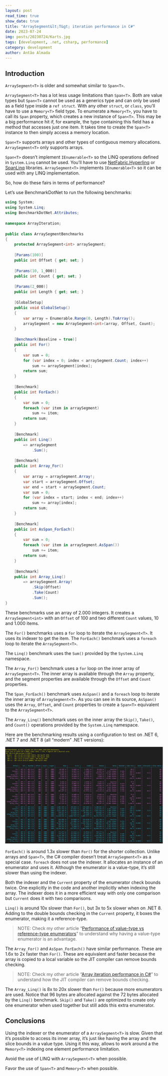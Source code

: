 ```yaml
---
layout: post
read_time: true
show_date: true
title: "ArraySegment&lt;T&gt; iteration performance in C#"
date: 2023-07-24
img: posts/20230724/Karts.jpg
tags: [development, .net, csharp, performance]
category: development
author: Antão Almada
---
```


## Introduction

`ArraySegment<T>` is older and somewhat similar to `Span<T>`.

`ArraySegment<T>` has a lot less usage limitations than `Span<T>`. Both are value types but `Span<T>` cannot be used as a generics type and can only be used as a field type inside a `ref struct`. With any other `struct`, or `class`, you’ll have to use a `Memory<T>` field type. To enumerate a `Memory<T>`, you have to call its `Span` property, which creates a new instance of `Span<T>`. This may be a big performance hit if, for example, the type containing this field has a method that accesses just one item. It takes time to create the `Span<T>` instance to then simply access a memory location.

`Span<T>` supports arrays and other types of contiguous memory allocations. `ArraySegment<T>` only supports arrays.

`Span<T>` doesn’t implement `IEnumerable<T>` so the LINQ operations defined in `System.Linq` cannot be used. You’ll have to use [NetFabric.Hyperlinq](https://github.com/NetFabric/NetFabric.Hyperlinq) or [SpanLinq](https://github.com/YairHalberstadt/SpanLinq) libraries. `ArraySegment<T>` implements `IEnumerable<T>` so it can be used with any LINQ implementation.

So, how do these fairs in terms of performance?

Let’s use BenchmarkDotNet to run the following benchmarks:

```csharp
using System;
using System.Linq;
using BenchmarkDotNet.Attributes;

namespace ArrayIteration;

public class ArraySegmentBenchmarks
{
    protected ArraySegment<int> arraySegment;
    
    [Params(100)]
    public int Offset { get; set; }

    [Params(10, 1_000)]
    public int Count { get; set; }

    [Params(2_000)]
    public int Length { get; set; }

    [GlobalSetup]
    public void GlobalSetup()
    {
        var array = Enumerable.Range(0, Length).ToArray();
        arraySegment = new ArraySegment<int>(array, Offset, Count);
    }

    [Benchmark(Baseline = true)]
    public int For()
    {
        var sum = 0;
        for (var index = 0; index < arraySegment.Count; index++)
            sum += arraySegment[index];
        return sum;
    }
    
    [Benchmark]
    public int ForEach()
    {
        var sum = 0;
        foreach (var item in arraySegment)
            sum += item;
        return sum;
    }

    [Benchmark]
    public int Linq()
        => arraySegment
            .Sum();
    
    [Benchmark]
    public int Array_For()
    {
        var array = arraySegment.Array!;
        var start = arraySegment.Offset;
        var end = start + arraySegment.Count;
        var sum = 0;
        for (var index = start; index < end; index++)
            sum += array[index];
        return sum;
    }

    [Benchmark]
    public int AsSpan_ForEach()
    {
        var sum = 0;
        foreach (var item in arraySegment.AsSpan())
            sum += item;
        return sum;
    }

    [Benchmark]
    public int Array_Linq()
        => arraySegment.Array!
            .Skip(Offset)
            .Take(Count)
            .Sum();
}
```

These benchmarks use an array of 2.000 integers. It creates a `ArraySegment<int>` with an `Offset` of 100 and two different `Count` values, 10 and 1.000 items.

The `For()` benchmarks uses a `for` loop to iterate the `ArraySegment<T>`. It uses its indexer to get the item.
The `ForEach()` benchmark uses a `foreach` loop to iterate the `ArraySegment<T>`.

The `Linq()` benchmark uses the `Sum()` provided by the `System.Linq` namespace.

The `Array_For()` benchmark uses a `for` loop on the inner array of `ArraySegment<T>`. The inner array is available through the `Array` property, and the segment properties are available through the `Offset` and `Count` properties.

The `Span_ForEach()` benchmark uses `AsSpan()` and a `foreach` loop to iterate the inner array of `ArraySegment<T>`. As you can see in its source, `AsSpan()` uses the `Array`, `Offset`, and `Count` properties to create a `Span<T>` equivalent to the `ArraySegment<T>`.

The `Array_Linq()` benchmark uses on the inner array the `Skip()`, `Take()`, and `Count()` operations provided by the `System.Linq` namespace.

Here are the benchmarking results using a configuration to test on .NET 6, .NET 7 and .NET 8 (all “modern” .NET versions):

![benchmarks](./assets/img/posts/20230724/Benchmarks.png)

`ForEach()` is around 1.3x slower than `For()` for the shorter collection. Unlike arrays and `Span<T>`, the C# compiler doesn’t treat `ArraySegment<T>` as a special case. `foreach` does not use the indexer. It allocates an instance of an enumerator and uses it. Although the enumerator is a value-type, it’s still slower than using the indexer.

Both the indexer and the `Current` property of the enumerator check bounds twice. One explicitly in the code and another implicitly when indexing the array. The indexer does it in a more efficient way with only one comparison but `Current` does it with two comparisons.

`Linq()` is around 10x slower than `For()`, but 3x to 5x slower when on .NET 8. Adding to the double bounds checking in the `Current` property, it boxes the enumerator, making it a reference-type.

> NOTE: Check my other article “[Performance of value-type vs reference-type enumerators](https://aalmada.github.io/Value-type-vs-reference-type-enumerables.html)” to understand why having a value-type enumerator is an advantage.

The `Array_For()` and `AsSpan_ForEach()` have similar performance. These are 1.6x to 2x faster than `For()`. These are equivalent and faster because the array is copied to a local variable so the JIT compiler can remove bounds checking.

> NOTE: Check my other article “[Array iteration performance in C#](https://aalmada.github.io/Array-iteration-performance-in-csharp.html)” to understand how the JIT compiler can remove bounds checking.

The `Array_Linq()` is 8x to 20x slower than `For()` because more enumerators are used. Notice that 96 bytes are allocated against the 72 bytes allocated by the `Linq()` benchmark. `Skip()` and `Take()` are optimized to create only one enumerator when used together but still adds this extra enumerator.

## Conclusions

Using the indexer or the enumerator of a `ArraySegment<T>` is slow. Given that it’s possible to access its inner array, it’s just like having the array and the slice bounds in a value type. Using it this way, allows to work around a the `Memory<T>` indexing one element performance limitation.

Avoid the use of LINQ with `ArraySegment<T>` when possible.

Favor the use of `Span<T>` and `Memory<T>` when possible.

